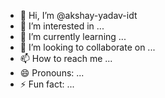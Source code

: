 - 👋 Hi, I’m @akshay-yadav-idt
- 👀 I’m interested in ...
- 🌱 I’m currently learning ...
- 💞️ I’m looking to collaborate on ...
- 📫 How to reach me ...
- 😄 Pronouns: ...
- ⚡ Fun fact: ...

<!---
akshay-yadav-idt/akshay-yadav-idt is a ✨ special ✨ repository because its `README.md` (this file) appears on your GitHub profile.
You can click the Preview link to take a look at your changes.
--->
